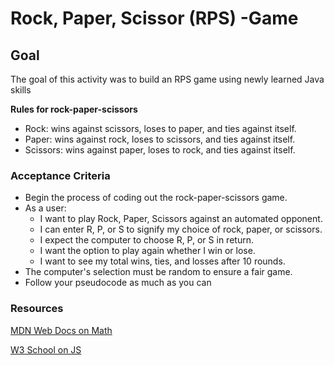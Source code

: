 # Rock, Paper, Scissor (RPS) -Game

## Goal
The goal of this activity was to build an RPS game using newly learned Java skills

**Rules for rock-paper-scissors**

* Rock: wins against scissors, loses to paper, and ties against itself.
* Paper: wins against rock, loses to scissors, and ties against itself.
* Scissors: wins against paper, loses to rock, and ties against itself.

### Acceptance Criteria

* Begin the process of coding out the rock-paper-scissors game.
* As a user:
  * I want to play Rock, Paper, Scissors against an automated opponent.
  * I can enter R, P, or S to signify my choice of rock, paper, or scissors.
  * I expect the computer to choose R, P, or S in return.
  * I want the option to play again whether I win or lose.
  * I want to see my total wins, ties, and losses after 10 rounds.
* The computer's selection must be random to ensure a fair game.
* Follow your pseudocode as much as you can

### Resources

[MDN Web Docs on Math](https://developer.mozilla.org/en-US/docs/Web/JavaScript/Reference/Global_Objects/Math)
  
[W3 School on JS]([https://developer.mozilla.org/en-US/docs/Web/JavaScript/Reference/Global_Objects/Math](https://www.w3schools.com/js/default.asp)https://www.w3schools.com/js/default.asp)

